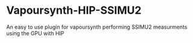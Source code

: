 # Vapoursynth-HIP-SSIMU2
An easy to use plugin for vapoursynth performing SSIMU2 measurments using the GPU with HIP
